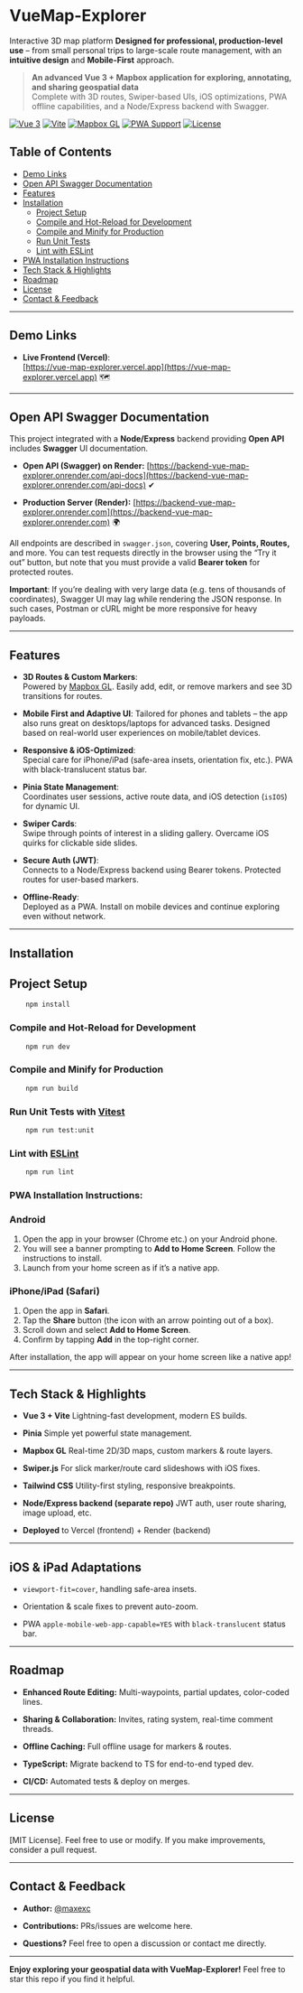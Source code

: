 # VueMap-Explorer

Interactive 3D map platform
**Designed for professional, production-level use** – from small personal trips to large-scale route management, with an **intuitive design** and **Mobile-First** approach.

> **An advanced Vue 3 + Mapbox application for exploring, annotating, and sharing geospatial data**  
> Complete with 3D routes, Swiper-based UIs, iOS optimizations, PWA offline capabilities, and a Node/Express backend with Swagger.

[![Vue 3](https://img.shields.io/badge/Vue-3.x-42b883.svg?logo=vue.js&logoColor=white)](https://vuejs.org/)
[![Vite](https://img.shields.io/badge/Vite-^4.x-646CFF.svg?logo=vite&logoColor=white)](https://vitejs.dev/)
[![Mapbox GL](https://img.shields.io/badge/Mapbox%20GL-Latest-blue.svg)](https://www.mapbox.com/)
[![PWA Support](https://img.shields.io/badge/PWA-Supported-brightgreen.svg?logo=pwa&logoColor=white)](#pwa-installation-instructions)
[![License](https://img.shields.io/badge/License-MIT-blue.svg)](#license)

## Table of Contents

- [Demo Links](#demo-links)
- [Open API Swagger Documentation](#swagger-api-documentation)
- [Features](#features)
- [Installation](#installation)
  - [Project Setup](#project-setup)
  - [Compile and Hot-Reload for Development](#compile-and-hot-reload-for-development)
  - [Compile and Minify for Production](#compile-and-minify-for-production)
  - [Run Unit Tests](#run-unit-tests)
  - [Lint with ESLint](#lint-with-eslint)
- [PWA Installation Instructions](#pwa-installation-instructions)
- [Tech Stack & Highlights](#tech-stack--highlights)
- [Roadmap](#roadmap)
- [License](#license)
- [Contact & Feedback](#contact--feedback)

---

## Demo Links

- **Live Frontend (Vercel)**:  
  [https://vue-map-explorer.vercel.app](https://vue-map-explorer.vercel.app) 🗺

---

## Open API Swagger Documentation

This project integrated with a **Node/Express** backend providing **Open API** includes **Swagger** UI documentation.

- **Open API (Swagger) on Render:**
  [https://backend-vue-map-explorer.onrender.com/api-docs](https://backend-vue-map-explorer.onrender.com/api-docs) ✔

- **Production Server (Render):**
  [https://backend-vue-map-explorer.onrender.com](https://backend-vue-map-explorer.onrender.com) 🌍

All endpoints are described in `swagger.json`, covering
**User, Points, Routes,** and more. You can test requests directly in the
browser using the “Try it out” button, but note that you must provide a valid
**Bearer token** for protected routes.

**Important**: If you’re dealing with very large data (e.g. tens of thousands of
coordinates), Swagger UI may lag while rendering the JSON response. In such
cases, Postman or cURL might be more responsive for heavy payloads.

---

## Features

- **3D Routes & Custom Markers**:  
  Powered by [Mapbox GL](https://www.mapbox.com/). Easily add, edit, or remove markers and see 3D transitions for routes.

- **Mobile First and Adaptive UI**:
  Tailored for phones and tablets – the app also runs great on desktops/laptops for advanced tasks.
  Designed based on real-world user experiences on mobile/tablet devices.

- **Responsive & iOS-Optimized**:  
  Special care for iPhone/iPad (safe-area insets, orientation fix, etc.). PWA with black-translucent status bar.

- **Pinia State Management**:  
  Coordinates user sessions, active route data, and iOS detection (`isIOS`) for dynamic UI.

- **Swiper Cards**:  
  Swipe through points of interest in a sliding gallery. Overcame iOS quirks for clickable side slides.

- **Secure Auth (JWT)**:  
  Connects to a Node/Express backend using Bearer tokens. Protected routes for user-based markers.

- **Offline-Ready**:  
  Deployed as a PWA. Install on mobile devices and continue exploring even without network.

---

## Installation

## Project Setup

```sh
    npm install
```

### Compile and Hot-Reload for Development

```sh
    npm run dev
```

### Compile and Minify for Production

```sh
    npm run build
```

### Run Unit Tests with [Vitest](https://vitest.dev/)

```sh
    npm run test:unit
```

### Lint with [ESLint](https://eslint.org/)

```sh
    npm run lint
```

### PWA Installation Instructions:

### Android

1. Open the app in your browser (Chrome etc.) on your Android phone.
2. You will see a banner prompting to **Add to Home Screen**. Follow the instructions to install.
3. Launch from your home screen as if it’s a native app.

### iPhone/iPad (Safari)

1. Open the app in **Safari**.
2. Tap the **Share** button (the icon with an arrow pointing out of a box).
3. Scroll down and select **Add to Home Screen**.
4. Confirm by tapping **Add** in the top-right corner.

After installation, the app will appear on your home screen like a native app!

---

## Tech Stack & Highlights

- **Vue 3 + Vite**
  Lightning-fast development, modern ES builds.

- **Pinia**
  Simple yet powerful state management.

- **Mapbox GL**
  Real-time 2D/3D maps, custom markers & route layers.

- **Swiper.js**
  For slick marker/route card slideshows with iOS fixes.

- **Tailwind CSS**
  Utility-first styling, responsive breakpoints.

- **Node/Express backend (separate repo)**
  JWT auth, user route sharing, image upload, etc.

- **Deployed** to Vercel (frontend) + Render (backend)

---

## iOS & iPad Adaptations

- `viewport-fit=cover`, handling safe-area insets.

- Orientation & scale fixes to prevent auto-zoom.

- PWA `apple-mobile-web-app-capable=YES` with `black-translucent` status bar.

---

## Roadmap

- **Enhanced Route Editing:** Multi-waypoints, partial updates, color-coded lines.

- **Sharing & Collaboration:** Invites, rating system, real-time comment threads.

- **Offline Caching:** Full offline usage for markers & routes.

- **TypeScript:** Migrate backend to TS for end-to-end typed dev.

- **CI/CD:** Automated tests & deploy on merges.

---

## License

[MIT License].
Feel free to use or modify. If you make improvements, consider a pull request.

---

## Contact & Feedback

- **Author:** [@maxexc](https://github.com/maxexc)

- **Contributions:** PRs/issues are welcome here.

- **Questions?** Feel free to open a discussion or contact me directly.

---

**Enjoy exploring your geospatial data with VueMap-Explorer!**
Feel free to star this repo if you find it helpful.

